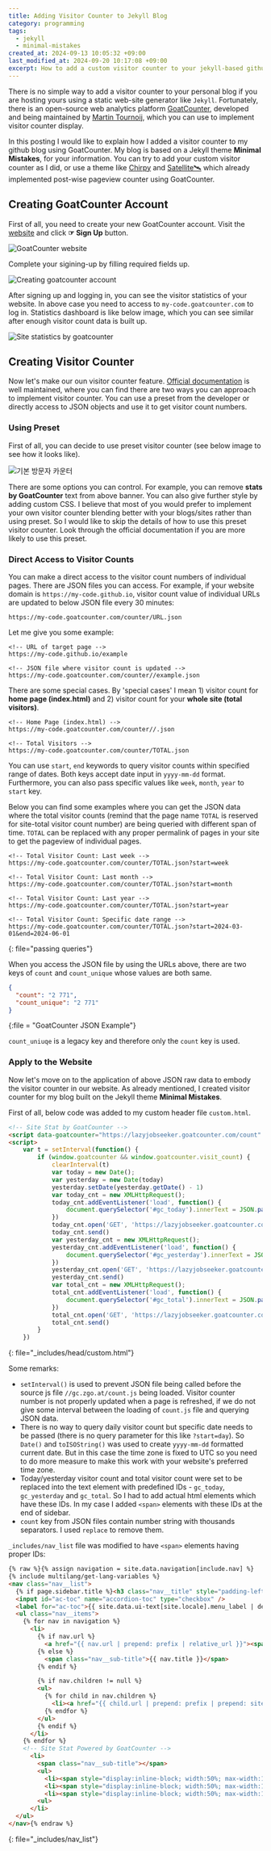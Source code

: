 ```yaml
---
title: Adding Visitor Counter to Jekyll Blog
category: programming
tags:
  - jekyll
  - minimal-mistakes
created_at: 2024-09-13 10:05:32 +09:00
last_modified_at: 2024-09-20 10:17:08 +09:00
excerpt: How to add a custom visitor counter to your jekyll-based github blog using an open-source web analytics **GoatCounter**.
---
```

There is no simple way to add a visitor counter to your personal blog if you are hosting yours using a static web-site generator like `Jekyll`.  Fortunately, there is an open-source web analytics platform [GoatCounter](https://www.goatcounter.com/), developed and being maintained by [Martin Tournoij](https://github.com/arp242), which you can use to implement visitor counter display.

In this posting I would like to explain how I added a visitor counter to my github blog using GoatCounter.  My blog is based on a Jekyll theme **Minimal Mistakes**, for your information.  You can try to add your custom visitor counter as I did, or use a theme like [Chirpy](https://chirpy.cotes.page/) and [Satellite🛰️](https://byanko55.github.io/) which already implemented post-wise pageview counter using GoatCounter.

## Creating GoatCounter Account

First of all, you need to create your new GoatCounter account.  Visit the [website](https://www.goatcounter.com/) and click **☞ Sign Up** button.

![GoatCounter website](https://drive.google.com/thumbnail?id=10NuyfX_xlB4-toR5eIvm3P8aMqu4iugH&sz=w1000)

Complete your sigining-up by filling required fields up.

![Creating goatcounter account](https://drive.google.com/thumbnail?id=10QnxQIqmvw-MHiZQPcohRpOCmjwqSFeJ&sz=w1000)

After signing up and logging in, you can see the visitor statistics of your website.  In above case you need to access to `my-code.goatcounter.com` to log in.  Statistics dashboard is like below image, which you can see similar after enough visitor count data is built up.

![Site statistics by goatcounter](https://drive.google.com/thumbnail?id=10Ul28CEGJYXJw5vaU9-O28Z5WX6CBFCi&sz=w1000)

## Creating Visitor Counter

Now let's make our oun visitor counter feature.  [Official documentation](https://goatcounter.com/help/visitor-counter) is well maintained, where you can find there are two ways you can approach to implement visitor counter.  You can use a preset from the developer or directly access to JSON objects and use it to get visitor count numbers.

### Using Preset

First of all, you can decide to use preset visitor counter (see below image to see how it looks like).

![기본 방문자 카운터](https://drive.google.com/thumbnail?id=10ajeKN8SG_hrGqVw0YJL9HO4uEadwXoN&sz=w400)

 There are some options you can control.  For example, you can remove **stats by GoatCounter** text from above banner.  You can also give further style by adding custom CSS.  I believe that most of you would prefer to implement your own visitor counter blending better with your blogs/sites rather than using preset.  So I would like to skip the details of how to use this preset visitor counter.  Look through the official documentation if you are more likely to use this preset.
### Direct Access to Visitor Counts

You can make a direct access to the visitor count numbers of individual pages.  There are JSON files you can access.  For example, if your website domain is `https://my-code.github.io`, visitor count value of individual URLs are updated to below JSON file every 30 minutes:

```
https://my-code.goatcounter.com/counter/URL.json
```

Let me give you some example:

```
<!-- URL of target page -->
https://my-code.github.io/example

<!-- JSON file where visitor count is updated -->
https://my-code.goatcounter.com/counter//example.json
```

There are some special cases.  By 'special cases' I mean 1) visitor count for **home page (index.html)** and 2) visitor count for your **whole site (total visitors)**.

```
<!-- Home Page (index.html) -->
https://my-code.goatcounter.com/counter//.json

<!-- Total Visitors -->
https://my-code.goatcounter.com/counter/TOTAL.json
```

You can use `start`, `end` keywords to query visitor counts within specified range of dates.  Both keys accept date input in `yyyy-mm-dd` format.  Furthermore, you can also pass specific values like `week`, `month`, `year` to `start` key.

Below you can find some examples where you can get the JSON data where the total visitor counts (remind that the page name `TOTAL` is reserved for site-total visitor count number) are being queried with different span of time.  `TOTAL` can be replaced with any proper permalink of pages in your site to get the pageview of individual pages.
 
```
<!-- Total Visitor Count: Last week -->
https://my-code.goatcounter.com/counter/TOTAL.json?start=week

<!-- Total Visitor Count: Last month -->
https://my-code.goatcounter.com/counter/TOTAL.json?start=month

<!-- Total Visitor Count: Last year -->
https://my-code.goatcounter.com/counter/TOTAL.json?start=year

<!-- Total Visitor Count: Specific date range -->
https://my-code.goatcounter.com/counter/TOTAL.json?start=2024-03-01&end=2024-06-01
```
{: file="passing queries"}

When you access the JSON file by using the URLs above, there are two keys of `count` and `count_unique` whose values are both same.

```json
{
  "count": "2 771",
  "count_unique": "2 771"
}
```
{:file = "GoatCounter JSON Example"}

`count_uniuqe` is a legacy key and therefore only the `count` key is used.

### Apply to the Website

Now let's move on to the application of above JSON raw data to embody the visitor counter in our website.  As already mentioned, I created visitor counter for my blog built on the Jekyll theme **Minimal Mistakes**.

First of all, below code was added to my custom header file `custom.html`.

```html
<!-- Site Stat by GoatCounter -->
<script data-goatcounter="https://lazyjobseeker.goatcounter.com/count" async src="//gc.zgo.at/count.js"></script>
<script>
    var t = setInterval(function() {
        if (window.goatcounter && window.goatcounter.visit_count) {
            clearInterval(t)
            var today = new Date();
            var yesterday = new Date(today)
            yesterday.setDate(yesterday.getDate() - 1)
            var today_cnt = new XMLHttpRequest();
            today_cnt.addEventListener('load', function() {
                document.querySelector('#gc_today').innerText = JSON.parse(this.responseText).count.replace(/\s/g, "");
            })
            today_cnt.open('GET', 'https://lazyjobseeker.goatcounter.com/counter/TOTAL.json?start=' + today.toISOString().slice(0, 10))
            today_cnt.send()
            var yesterday_cnt = new XMLHttpRequest();
            yesterday_cnt.addEventListener('load', function() {
                document.querySelector('#gc_yesterday').innerText = JSON.parse(this.responseText).count.replace(/\s/g, "");
            })
            yesterday_cnt.open('GET', 'https://lazyjobseeker.goatcounter.com/counter/TOTAL.json?start=' + yesterday.toISOString().slice(0, 10) + '&end=' + today.toISOString().slice(0, 10))
            yesterday_cnt.send()
            var total_cnt = new XMLHttpRequest();
            total_cnt.addEventListener('load', function() {
                document.querySelector('#gc_total').innerText = JSON.parse(this.responseText).count.replace(/\s/g, "");
            })
            total_cnt.open('GET', 'https://lazyjobseeker.goatcounter.com/counter/TOTAL.json')
            total_cnt.send()
        }
    })
```
{: file="_includes/head/custom.html"}

Some remarks:
- `setInterval()` is used to prevent JSON file being called before the source js file `//gc.zgo.at/count.js` being loaded.  Visitor counter number is not properly updated when a page is refreshed, if we do not give some interval between the loading of `count.js` file and querying JSON data.
- There is no way to query daily visitor count but specific date needs to be passed (there is no query parameter for this like `?start=day`).  So `Date()` and `toISOString()` was used to create `yyyy-mm-dd` formatted current date.  But in this case the time zone is fixed to UTC so you need to do more measure to make this work with your website's preferred time zone.
- Today/yesterday visitor count and total visitor count were set to be replaced into the text element with predefined IDs - `gc_today`, `gc_yesterday` and `gc_total`.  So I had to add actual html elements which have these IDs.  In my case I added `<span>` elements with these IDs at the end of sidebar.
- `count` key from JSON files contain number string with thousands separators.  I used `replace` to remove them.

`_includes/nav_list` file was modified to have `<span>` elements having proper IDs:

```html
{% raw %}{% assign navigation = site.data.navigation[include.nav] %}
{% include multilang/get-lang-variables %}
<nav class="nav__list">
  {% if page.sidebar.title %}<h3 class="nav__title" style="padding-left: 0;">{{ page.sidebar.title }}</h3>{% endif %}
  <input id="ac-toc" name="accordion-toc" type="checkbox" />
  <label for="ac-toc">{{ site.data.ui-text[site.locale].menu_label | default: "Toggle Menu" }}</label>
  <ul class="nav__items">
    {% for nav in navigation %}
      <li>
        {% if nav.url %}
          <a href="{{ nav.url | prepend: prefix | relative_url }}"><span class="nav__sub-title">{{ nav.title }}</span></a>
        {% else %}
          <span class="nav__sub-title">{{ nav.title }}</span>
        {% endif %}

        {% if nav.children != null %}
        <ul>
          {% for child in nav.children %}
            <li><a href="{{ child.url | prepend: prefix | prepend: site.url }}"{% if child.url == page.url %} class="active"{% endif %}>{{ child.title }}</a></li>
          {% endfor %}
        </ul>
        {% endif %}
      </li>
    {% endfor %}
    <!-- Site Stat Powered by GoatCounter -->
      <li>
        <span class="nav__sub-title"></span>
        <ul>
          <li><span style="display:inline-block; width:50%; max-width:130px"><b>TODAY </b></span><span id="gc_today"></span></li>
          <li><span style="display:inline-block; width:50%; max-width:130px"><b>YESTERDAY </b></span><span id="gc_yesterday"></span></li>
          <li><span style="display:inline-block; width:50%; max-width:130px"><b>TOTAL </b></span><span id="gc_total"></span></li>
        <ul>
      </li>
  </ul>
</nav>{% endraw %}
```
{: file="_includes/nav_list"}